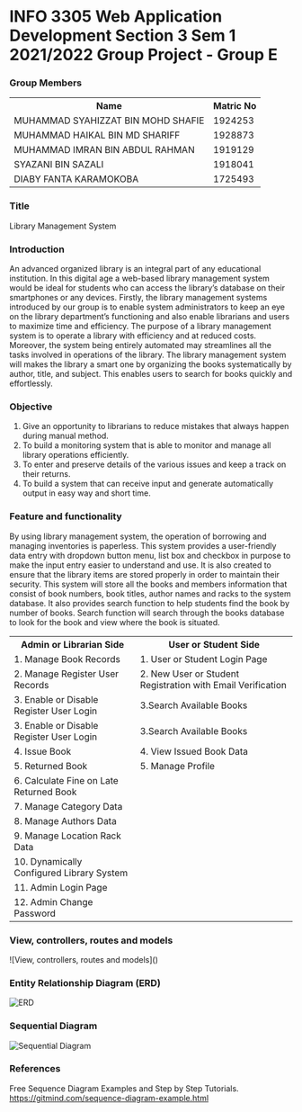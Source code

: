 # INFO 3305 Web Application Development Section 3 Sem 1 2021/2022 Group Project - Group E

<h3>Group Members</h3>
<table>
  <tr>
    <th>Name</th>
    <th>Matric No</th>
  </tr>
  <tr>
    <td>MUHAMMAD SYAHIZZAT BIN MOHD SHAFIE</td>
    <td>1924253</td>
  </tr>
  
  <tr>
    <td>MUHAMMAD HAIKAL BIN MD SHARIFF</td>
    <td>1928873</td>
  </tr>
  
  <tr>
    <td>MUHAMMAD IMRAN BIN ABDUL RAHMAN</td>
    <td>1919129</td>
  </tr>
  
  <tr>
    <td>SYAZANI BIN SAZALI</td>
    <td>1918041</td>
  </tr>
    
  <tr>
    <td>DIABY FANTA KARAMOKOBA</td>
    <td>1725493</td>
  </tr>
  
</table>

<h3>Title</h3>

Library Management System

<h3>Introduction</h3>

An advanced organized library is an integral part of any educational institution. In this digital age a web-based library management system would be ideal for students who can access the library’s database on their smartphones or any devices. 
Firstly, the library management systems introduced by our group is to enable system administrators to keep an eye on the library department’s functioning and also enable librarians and users to maximize time and efficiency. The purpose of a library management system is to operate a library with efficiency and at reduced costs. Moreover, the system being entirely automated may streamlines all the tasks involved in operations of the library. The library management system will makes the library a smart one by organizing the books systematically by author, title, and subject. This enables users to search for books quickly and effortlessly. 


<h3>Objective</h3>

<ol>
  <li>Give an opportunity to librarians to reduce mistakes that always happen during manual method.</li>
  <li>To build a monitoring system that is able to monitor and manage all library operations efficiently.</li>
  <li>To enter and preserve details of the various issues and keep a track on their returns.</li>
  <li>To build a system that can receive input and generate automatically output in easy way and short time.</li>
</ol>

  <h3>Feature and functionality</h3>

By using library management system, the operation of borrowing and managing inventories is paperless. This system provides a user-friendly data entry with dropdown button menu, list box and checkbox in purpose to make the input entry easier to understand and use. It is also created to ensure that the library items are stored properly in order to maintain their security. This system will store all the books and members information that consist of book numbers, book titles, author names and racks to the system database. It also provides search function to help students find the book by number of books. Search function will search through the books database to look for the book and view where the book is situated.

<table>
  <tr>
    <th>Admin or Librarian Side</th>
    <th>User or Student Side</th>
  </tr>
  <tr>
    <td>1. Manage Book Records</td>
    <td>1. User or Student Login Page</td>
  </tr>
  <tr>
    <td>2. Manage Register User Records</td>
    <td>2. New User or Student Registration with Email Verification</td>
  </tr>
  <tr>
    <td>3. Enable or Disable Register User Login</td>
    <td>3.Search Available Books</td>
  </tr>
  <tr>
    <td>3. Enable or Disable Register User Login</td>
    <td>3.Search Available Books</td>
  </tr>
  <tr>
    <td>4.	Issue Book</td>
    <td>4.	View Issued Book Data</td>
  </tr>
  <tr>
    <td>5.	Returned Book</td>
    <td>5.	Manage Profile</td>
  </tr>
  <tr>
    <td>6.	Calculate Fine on Late Returned Book</td>
    <td></td>
  <tr>
    <td>7.	Manage Category Data</td>
    <td></td>
  </tr>
  <tr>
    <td>8.	Manage Authors Data</td>
    <td></td>
  </tr>
  <tr>
    <td>9.	Manage Location Rack Data</td>
    <td></td>
  </tr>
  <tr>
    <td>10.	Dynamically Configured Library System</td>
    <td></td>
  </tr>
  <tr>
    <td>11.	Admin Login Page</td>
    <td></td>
  </tr>
  <tr>
    <td>12.	Admin Change Password</td>
    <td></td>
  </tr>
  
  
  
<table>

  
<h3>View, controllers, routes and models</h3>
![View, controllers, routes and models]()

<h3>Entity Relationship Diagram (ERD)</h3>
  
![ERD](https://github.com/WebAppDev-Group-E/Project-Group-E/blob/4fc2a6831e10689d6a2b8aad9910fc35c9f67245/ERD.png) 

<h3>Sequential Diagram</h3>

![Sequential Diagram](https://github.com/WebAppDev-Group-E/Project-Group-E/blob/f56d52355be03920e2a054d6cc4672bafcb40686/Sequence%20Diagram.drawio.png)

  <h3>References</h3>
  
Free Sequence Diagram Examples and Step by Step Tutorials.
https://gitmind.com/sequence-diagram-example.html
